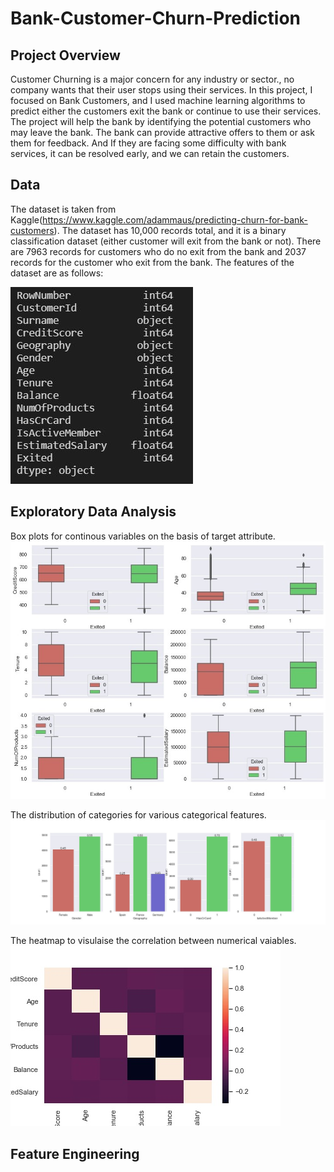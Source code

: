 # Bank-Customer-Churn-Prediction

## Project Overview 
 Customer Churning is a major concern for any industry or sector., no company wants that their user stops using their services. In this project, I focused on Bank Customers, and I used machine learning algorithms to predict either the customers exit the bank or continue to use their services. The project will help the bank by identifying the potential customers who may leave the bank. The bank can provide attractive offers to them or ask them for feedback. And If they are facing some difficulty with bank services, it can be resolved early, and we can retain the customers.

## Data
The dataset is taken from Kaggle(https://www.kaggle.com/adammaus/predicting-churn-for-bank-customers). The dataset has 10,000 records total, and it is a binary classification dataset (either customer will exit from the bank or not). There are 7963 records for customers who do no exit from the bank and 2037 records for the customer who exit from the bank. The features of the dataset are as follows:

![Feature Description Image](https://github.com/Pranjal-Soni/Bank-Customer-Churn-Prediction/blob/main/images/features_desc.JPG)

## Exploratory Data Analysis
Box plots for continous variables on the basis of target attribute.
![Feature Description Image](https://github.com/Pranjal-Soni/Bank-Customer-Churn-Prediction/blob/main/images/feature_target_relation.jpg)

The distribution of categories for various categorical features.
![Feature Description Image](https://github.com/Pranjal-Soni/Bank-Customer-Churn-Prediction/blob/main/images/categorical_feat_dist.jpg)

The heatmap to visulaise the correlation between numerical vaiables.
![Feature Description Image](https://github.com/Pranjal-Soni/Bank-Customer-Churn-Prediction/blob/main/images/corr.jpg)


## Feature Engineering 
